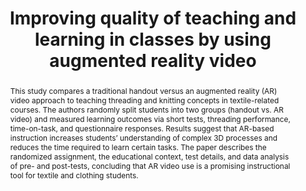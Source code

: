 ---
title: >-
  Improving quality of teaching and learning in classes by using augmented
  reality video
authors: "Joanne Yip, Sze-Ham Wong, Kit-Lun Yick, Kannass Chan, Ka-Hing Wong"
paper_link: "https://doi.org/10.1016/j.compedu.2018.09.014"
abstract: >-
  This study compares a traditional handout versus an augmented reality (AR)
  video approach to teaching threading and knitting concepts in textile-related
  courses. The authors randomly split students into two groups (handout vs. AR
  video) and measured learning outcomes via short tests, threading performance,
  time-on-task, and questionnaire responses. Results suggest that AR-based
  instruction increases students’ understanding of complex 3D processes and
  reduces the time required to learn certain tasks. The paper describes the
  randomized assignment, the educational context, test details, and data analysis
  of pre- and post-tests, concluding that AR video use is a promising
  instructional tool for textile and clothing students.
publication_date: 2018-09-23
erct_level: 0
rct: true
pdf_link: ""
doi: "10.1016/j.compedu.2018.09.014"
journal: "Computers & Education"
date_erct_check: "2025-03-09"
tags:
  - higher education
  - EdTech app
criteria:
  c:
    met: false
    explanation: >
      Randomization likely occurred at the student level within classes or sessions, not at the class level.
    quote: >
      "To randomly allocate the study participants into the two groups, all students
      were randomly allocated into different Intimate Textiles and Accessories classes
      by the PolyU computer system..." (p. 7)
    analysis: >-
      Relevant Quotes:

      1) "To reduce selection bias and obtain more accurate results, a randomized
      controlled trial (RCT) was run. Study participants were randomly allocated to
      two different groups..." (p. 6)

      2) "To randomly allocate the study participants into the two groups, all students
      were randomly allocated into different Intimate Textiles and Accessories classes
      by the PolyU computer system, which randomly selected the tutorial class
      designated Group A (received handouts) or Group B (viewed AR videos)." (p. 7)

      3) "To avoid bias and ensure the accuracy of this study, the students were
      randomly allocated into groups. Those who enrolled in Sessions 2, 3 or 5 were
      placed into Group A, whereas students who signed up for Sessions 1, 4 or 6 were
      placed into Group B." (p. 9)

      4) "During the trial, both groups of students were allowed to answer the
      questions with their learning tool (handout or AR video)..." (p. 8)

      Detailed Analysis:

      The ERCT 'C' criterion requires class-level randomization to prevent
      contamination. Quote 2 suggests the PolyU system allocated students into classes
      designated as Group A or B, which could imply class-level assignment. However,
      Quote 1 emphasizes individual allocation to groups, and Quote 3 (threading task)
      ties randomization to session enrollment, not necessarily intact classes. Quote 4
      indicates both groups used their tools in the same testing environment, suggesting
      no strict separation. An alternative view posits that "different classes" means
      entire tutorial classes were randomized, but the lack of explicit confirmation
      (e.g., "each class was assigned one condition") and evidence of mixed settings
      (Quote 4) weaken this. Without clear evidence of class-unit randomization and
      separation, contamination remains a risk.

      Final sentence: Criterion C is not met because randomization appears to be at the
      student or subgroup level within classes or sessions, not definitively at the
      class level.
  e:
    met: false
    explanation: >-
      They used custom-created quizzes and performance metrics instead of any
      external standardized exam.
    quote: >-
      “A simple test on three main types of knitting needles… The test comprised
      two sections… a score of 16 was given… The students were required to thread
      a flat sewing machine… the time required for each student to finish the
      task was recorded.” (Sections 2.3–2.4)
    analysis: >-
      The criterion requires the use of a well-known standardized exam. Instead,
      the paper describes custom-made tests designed to assess threading and
      knitting skills. There is no mention of an externally validated assessment,
      so the exam-based assessment criterion is not met.
  t:
    met: false
    explanation: >-
      The study took place over brief sessions in September rather than covering a
      full academic term of at least several months.
    quote: >-
      “A simple test on… was given on 15 September 2017… The threading task in
      sewing workshops… from 26 to 29 September 2017.” (Sections 2.3–2.4)
    analysis: >-
      The intervention was implemented in a very short timeframe, spanning only a
      few sessions in September. This duration does not meet the requirement of a
      full academic term.
  d:
    met: true
    explanation: >-
      They provide basic demographic info, pre- and post-test scores, and clearly
      note that the control group used only a handout with no AR resources.
    quote: >-
      “...46 freshmen… 27 were placed in Group A (handouts), 19 in Group B (AR
      videos). All participants were… 4 males and 42 females… a pre-test was
      carried out before the students received the handout or downloaded the AR
      videos…” (Sections 2.4.1–2.4.2)
    analysis: >-
      The study documents the control group by reporting group sizes, demographic
      details, and baseline test results. It distinguishes between the handout and
      AR video groups, satisfying the requirement for a documented control group.
  s:
    met: false
    explanation: >-
      They randomized classes within one university department, not entire schools.
    quote: >-
      No quotes indicate multi-school assignment; they mention only that students
      were randomly allocated into tutorial classes.
    analysis: >-
      While the study uses cluster randomization at the tutorial-class level, it
      does not extend to school-level randomization, which is required for Criterion
      S.
  a:
    met: false
    explanation: >-
      They evaluated only sewing/knitting performance and knowledge, with no
      mention of measuring every main subject area via standardized exams.
    quote: >-
      “...the study focused on the evaluation of an AR application in education…
      the innovation… particularly for learning a complicated task/concept, i.e.,
      threading.” (Section 5)
    analysis: >-
      The study focuses solely on skills related to threading and knitting without
      assessing broader academic subjects. Therefore, the AllExams criterion is not met.
  y:
    met: false
    explanation: >-
      The entire intervention and data collection took place over a short timeframe,
      not spanning a full academic year.
    quote: >-
      “A simple test… 15 September… Another trial… 26 to 29 September… The time
      required for each student… was recorded.” (Sections 2.3–2.4)
    analysis: >-
      The intervention was limited to a brief period in September, which is far less
      than the duration of an academic year, so Criterion Y is not satisfied.
  b:
    met: false
    explanation: >-
      The intervention group had AR technology, but the control group only had a
      handout and no equivalently increased resources or budget.
    quote: >-
      “Group A (handout)… Group B (AR video)… no mention of matching resources or
      budget for the control group.” (Sections 2.4.2–2.4.3)
    analysis: >-
      The study did not provide the control group with an equivalent resource to
      balance the additional technology provided to the AR group. This imbalance
      fails to meet the Balanced Control Group criterion.
  g:
    met: false
    explanation: >-
      They gathered only short-term data from immediate post-tests, with no extended
      tracking through graduation.
    quote: >-
      “Another trial on basic terminology and understanding… The results obtained
      in the simple test… were then assessed… [no mention of following them to
      graduation].” (Sections 2.3–2.4)
    analysis: >-
      The study only measures immediate outcomes following the intervention and
      does not track long-term progress or graduation, failing the Graduation
      Tracking criterion.
  r:
    met: false
    explanation: >-
      No independent replication is reported or cited; they only describe their
      single study in one institution.
    quote: >-
      The paper does not mention any separate or replicated study by another
      research team.
    analysis: >-
      There is no evidence of an independent replication of the study. The results
      are based solely on a single study conducted at one institution, so Criterion R
      is not met.
  i:
    met: false
    explanation: >-
      The same group that designed the AR app also conducted the research, with no
      independent evaluation team.
    quote: >-
      “A mobile application (app) called ITC VR AR was developed by the Institute
      of Textiles and Clothing… The aim… to determine whether AR videos can improve
      teaching.” (Sections 2.2, 2.5)
    analysis: >-
      Since the authors were involved in both the development of the AR app and the
      research, there is a conflict of interest that prevents the study from being
      considered independently conducted.
  p:
    met: false
    explanation: >-
      They did not mention registering their protocol before data collection; no
      public registry link or ID is cited.
    quote: null
    analysis: >-
      The study lacks any reference to a pre-registration of its methods or analysis,
      meaning the Pre-Registered criterion is not met.
---